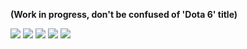 **(Work in progress, don't be confused of 'Dota 6' title)**

![](https://drive.google.com/uc?id=1VCmJwFIcMtWlRKm-PDrxnFegHTc4NfGt)
![](https://drive.google.com/uc?id=17_2T9NeOtPhicvJFqGdAfhDZZQmCQ6zg)
![](https://drive.google.com/uc?id=1iFzJXxCrCDLLPFPh3kUQxbM97TS6bHhO)
![](https://drive.google.com/uc?id=1dUdSKYaJ5HFFNXRmHsfltTgutClD4-u5)
![](https://drive.google.com/uc?id=1Ffs5pR8s-JgS4s3jlJmpLBpc9ppMqDMN)
